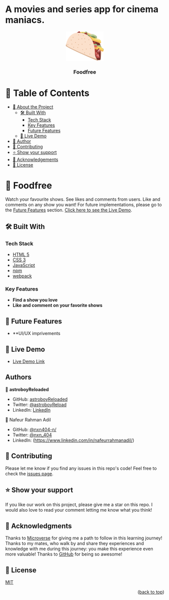 # A movies and series app for cinema maniacs.

<a name="readme-top"></a>

<div align="center">
  <img src="src/img/mainLogo.png" alt="logo" width="120"  height="auto" />
  <br/>
  <h3><b>Foodfree</b></h3>
</div>

<!-- TABLE OF CONTENTS -->

# 📗 Table of Contents

- [📖 About the Project](#about-project)
  - [🛠 Built With](#built-with)
    - [Tech Stack](#tech-stack)
    - [Key Features](#key-features)
    - [Future Features](#🔭-future-features)
  - [🚀 Live Demo](#live-demo)
- [👥 Author](#authors)
- [🤝 Contributing](#contributing)
- [⭐️ Show your support](#support)
- [🙏 Acknowledgements](#acknowledgements)
- [📝 License](#license)

<!-- PROJECT DESCRIPTION -->

# 📖 Foodfree <a name="about-project"></a>

Watch your favourite shows. See likes and comments from users. Like and comments on any show you want!
For future implementations, please go to the [Future Features](#future-features) section. [Click here to see the Live Demo](https://astroboyreloaded.github.io/JavaScript-Capstone-M2/dist).

## 🛠 Built With <a name="built-with"></a>

### Tech Stack <a name="tech-stack"></a>

  <ul>
    <li><a href="https://https://html5.org//">HTML 5</a></li>
    <li><a href="https://www.w3.org/Style/CSS/Overview.en.html">CSS 3</a></li>
    <li><a href="https://www.javascript.com/">JavaScript</a></li>
    <li><a href="https://www.npm.com/">npm</a></li>
    <li><a href="https://webpack.js.org/">webpack</a></li>
  </ul>

<!-- Features -->

### Key Features <a name="key-features"></a>

- **Find a show you love**
- **Like and comment on your favorite shows**

## 🔭 Future Features <a name="future-features"></a>

- **UI/UX imprivements

<!-- LIVE DEMO -->

## 🚀 Live Demo <a name="live-demo"></a>

- [Live Demo Link](https://astroboyreloaded.github.io/JavaScript-Capstone-M2/dist)
<!-- AUTHORS -->

## Authors <a name="authors"></a>

👤 **astroboyReloaded**

- GitHub: [astroboyReloaded](https://github.com/astroboyReloaded)
- Twitter: [@astroboyReload](https://twitter.com/astroboyReload)
- LinkedIn: [LinkedIn](https://www.linkedin.com/in/astroboyreloaded/)

👤 Nafeur Rahman Adil

- GitHub: [@nxn404-n/](https://github.com/nxn404-n/)
- Twitter: [@nxn_404](https://twitter.com/nxn_404)
- LinkedIn: (https://www.linkedin.com/in/nafeurrahmanadil/)

<!-- CONTRIBUTING -->

## 🤝 Contributing <a name="contributing"></a>

Please let me know if you find any issues in this repo's code!
Feel free to check the [issues page](../../issues/).

<!-- SUPPORT -->

## ⭐️ Show your support <a name="support"></a>

If you like our work on this project, please give me a star on this repo. I would also love to read your comment letting me know what you think!

<!-- ACKNOWLEDGEMENTS -->

## 🙏 Acknowledgments <a name="acknowledgements"></a>

Thanks to [Microverse](https://www.microverse.org/) for giving me a path to follow in this learning journey!
Thanks to my mates, who walk by and share they experiences and knowledge with me during this journey: you make this experience even more valuable!
Thanks to [GitHub](https://github.com/) for being so awesome!

<!-- LICENSE -->

## 📝 License <a name="license"></a>

[MIT](https://mit-license.org/)

<p align="right">(<a href="#readme-top">back to top</a>)</p>
